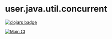 # user.java.util.concurrent


[![clojars badge](https://img.shields.io/clojars/v/io.github.ajchemist/user.java.util.concurrent.svg?style=flat-square)](https://clojars.org/io.github.ajchemist/user.java.util.concurrent)


[![Main CI](https://github.com/ajchemist/user.java.util.concurrent/actions/workflows/main.yml/badge.svg)](https://github.com/ajchemist/user.java.util.concurrent/actions/workflows/main.yml)


<!-- footer -->
